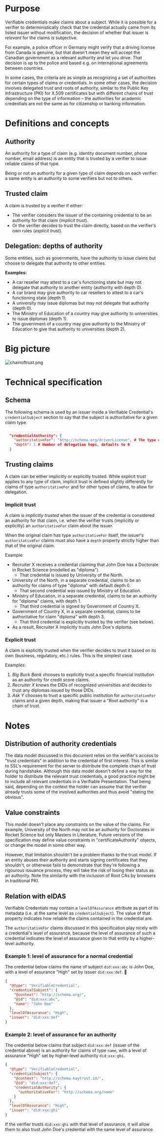 # Purpose

Verifiable credentials make claims about a subject. While it is possible for a verifier to deterministically check that the credential actually came from its listed issuer without modification, the decision of whether that issuer is _relevant_ for the claims is subjective.

For example, a police officer in Germany might verify that a driving license from Canada is genuine, but that doesn't mean they will accept the Canadian government as a relevant authority and let you drive. That decision is up to the police and based e.g. on international agreements between countries.

In some cases, the criteria are as simple as recognizing a set of authorities for certain types of claims or credentials. In some other cases, the decision involves delegated trust and roots of authority, similar to the Public Key Infrastructure (PKI) for X.509 certificates but with different chains of trust depending on the type of information – the authorities for academic credentials are not the same as for citizenship or banking information.

# Definitions and concepts

## Authority

An authority for a type of claim (e.g. identity document number, phone number, email address) is an entity that is trusted by a verifier to issue reliable claims of that type.

Being or not an authority for a given type of claim depends on each verifier: a same entity is an authority to some verifiers but not to others.

## Trusted claim

A claim is trusted by a verifier if either:
- The verifier considers the issuer of the containing credential to be an authority for that claim (_implicit trust_).
- Or the verifier decides to trust the claim directly, based on the verifier's own rules (_explicit trust_).

## Delegation: depths of authority

Some entities, such as governments, have the authority to issue claims but choose to delegate that authority to other entities.

**Examples:**
- A car reseller may attest to a car's functioning state but may not delegate that authority to another entity (authority with depth 0).
- A car brand may give authority to car resellers to attest to a car's functioning state (depth 1).
- A university may issue diplomas but may not delegate that authority (depth 0).
- The Ministry of Education of a country may give authority to universities to issue diplomas (depth 1).
- The government of a country may give authority to the Ministry of Education to give that authority to universities (depth 2).

# Big picture

![chainoftrust.png](/.attachments/chainoftrust-57041dbd-df00-4399-a4e7-4f62a8359839.png)

# Technical specification

## Schema

The following schema is used by an issuer inside a Verifiable Credential's `credentialSubject` section to say that the subject is authoritative for a given claim type.

```json

  "credentialAuthority": {
    "authoritativeFor": "http://schema.org/driverLicense", # The type of claim the entity is authoritative for
    "depth": 1 # Number of delegation hops, defaults to 0
  }
```

## Trusting claims

A claim can be either implicitly or explicitly trusted. While explicit trust applies to any type of claim, implicit trust is defined slightly differently for claims of type `authoritativeFor` and for other types of claims, to allow for delegation.

### Implicit trust

A claim is _implicitly trusted_ when the issuer of the credential is considered an authority for that claim, i.e. when the verifier trusts (implicitly or explicitly) an `authoritativeFor` claim about the issuer.

When the original claim has type `authoritativeFor` itself, the issuer's `authoritativeFor` claims must also have a `depth` property strictly higher than that of the original claim.

Example:
- Recruiter X receives a credential claiming that John Doe has a Doctorate in Rocket Science (modelled as "diploma").
  - That credential is issued by University of the North.
- University of the North, in a separate credential, claims to be an authority for claims of type "diploma" with default depth 0.
  - That second credential was issued by Ministry of Education.
- Ministry of Education, in a separate credential, claims to be an authority for "diploma" claims, with depth 1.
  - That third credential is signed by Government of Country X.
- Government of Country X, in a separate credential, claims to be authoritative for claim "diploma" with depth 3.
  - That third credential is explicitly trusted by the verifier (see below).
- As a result, Recruiter X implicitly trusts John Doe's diploma.


### Explicit trust

A claim is explicitly trusted when the verifier decides to trust it based on its own (business, regulatory, etc.) rules. This is the simplest case.

Examples:
1. _Big Buck Bank_ chooses to explicitly trust a specific financial institution as an authority for credit score claims.
2. _Recruiter X_ knows the DIDs of recognized universities and decides to trust any diplomas issued by those DIDs. 
3. _Ask Y_ chooses to trust a specific public institution for `authoritativeFor` claims and a given depth, making that issuer a "Root authority" in a chain of trust.

# Notes

## Distribution of authority credentials

The data model discussed in this document relies on the verifier's access to "trust credentials" in addition to the credential of first interest. This is similar to SSL's requirement for the server to distribute the complete chain of trust during handshake. Although this data model doesn't define a way for the holder to distribute the relevant trust credentials, a good practice might be to include all relevant credentials in a Verifiable Presentation. That being said, depending on the context the holder can assume that the verifier already trusts some of the involved authorities and thus avoid "stating the obvious".

## Value constraints

This model doesn't place any constraints on the value of the claims. For example, University of the North may not be an authority for Doctorates in Rocket Science but only Masters in Literature. Future versions of the specification may define value constraints in "certificateAuthority" objects, or change the model in some other way.

However, that limitation shouldn't be a problem thanks to the trust model. If an entity abuses their authority and starts signing certificates that they shouldn't, or otherwise fails to demonstrate that they're following a rigourous issuance process, they will take the risk of losing their status as an authority. Note the similarity with the inclusion of Root CAs by browsers in traditional PKI.

## Relation with eIDAS

Verifiable Credentials may contain a `levelOfAssurance` attribute as part of its metadata (i.e. at the same level as `credentialSubject`). The value of that property indicates how reliable the claims contained in the credential are.

The `authoritativeFor` claims discussed in this specification play nicely with a credential's level of assurance, because the level of assurance of such a credential indicates the level of assurance given to that entity by a higher-level authority.

### Example 1: level of assurance for a normal credential

The credential below claims the name of subject `did:xxx:abc` is John Doe, with a level of assurance "High" set by issuer `did:xxx:def`.

```json
{
  "@type": "VerifiableCredential",
  "credentialSubject": {
    "@context": "http://schema.org/",
    "@id": "did:xxx:abc",
    "name": "John Doe"
  },
  "levelOfAssurance": "High",
  "issuer": "did:xxx:def"
}
```

### Example 2: level of assurance for an authority

The credential below claims that subject `did:xxx:def` (issuer of the credential above) is an authority for claims of type `name`, with a level of assurance "High" set by higher-level authority `did:xxx:ghi`.

```json
{
  "@type": "VerifiableCredential",
  "credentialSubject": {
    "@context": "http://schema.kaytrust.id/",
    "@id": "did:xxx:def",
    "credentialAuthority": {
      "authoritativeFor": "http://schema.org/name"
    }
  },
  "levelOfAssurance": "High",
  "issuer": "did:xxx:ghi"
}
```

If the verifier trusts `did:xxx:ghi` with that level of assurance, it will allow them to also trust John Doe's credential with the same level of assurance.